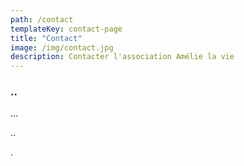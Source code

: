 ```yaml
---
path: /contact
templateKey: contact-page
title: "Contact"
image: /img/contact.jpg
description: Contacter l'association Amélie la vie
---
```


### ..

...

..

.
